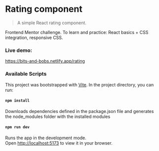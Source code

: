 # Rating component

> A simple React rating component.

Frontend Mentor challenge. To learn and practice: React basics + CSS
integration, responsive CSS.

### Live demo:

https://bits-and-bobs.netlify.app/rating

### Available Scripts

This project was bootstrapped with [Vite](https://vitejs.dev/). In the project
directory, you can run:

#### `npm install`

Downloads dependencies defined in the package.json file and generates the
node_modules folder with the installed modules

#### `npm run dev`

Runs the app in the development mode.\
Open [http://localhost:5173](http://localhost:5173) to view it in your browser.
